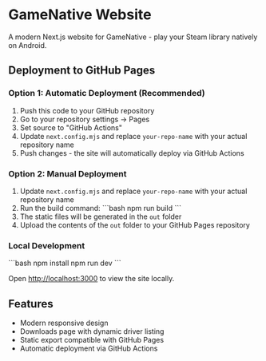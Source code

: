 # GameNative Website

A modern Next.js website for GameNative - play your Steam library natively on Android.

## Deployment to GitHub Pages

### Option 1: Automatic Deployment (Recommended)

1. Push this code to your GitHub repository
2. Go to your repository settings → Pages
3. Set source to "GitHub Actions"
4. Update `next.config.mjs` and replace `your-repo-name` with your actual repository name
5. Push changes - the site will automatically deploy via GitHub Actions

### Option 2: Manual Deployment

1. Update `next.config.mjs` and replace `your-repo-name` with your actual repository name
2. Run the build command:
   \`\`\`bash
   npm run build
   \`\`\`
3. The static files will be generated in the `out` folder
4. Upload the contents of the `out` folder to your GitHub Pages repository

### Local Development

\`\`\`bash
npm install
npm run dev
\`\`\`

Open [http://localhost:3000](http://localhost:3000) to view the site locally.

## Features

- Modern responsive design
- Downloads page with dynamic driver listing
- Static export compatible with GitHub Pages
- Automatic deployment via GitHub Actions
